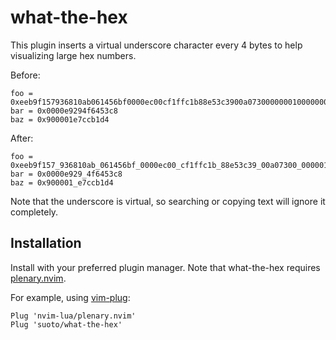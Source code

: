 # what-the-hex

This plugin inserts a virtual underscore character every 4 bytes to help
visualizing large hex numbers.

Before:

```
foo = 0xeeb9f157936810ab061456bf0000ec00cf1ffc1b88e53c3900a0730000000100000000e97500de75104742000000a7c1
bar = 0x0000e9294f6453c8
baz = 0x900001e7ccb1d4
```

After:

```
foo = 0xeeb9f157_936810ab_061456bf_0000ec00_cf1ffc1b_88e53c39_00a07300_00000100_000000e9_7500de75_10474200_0000a7c1
bar = 0x0000e929_4f6453c8
baz = 0x900001_e7ccb1d4
```

Note that the underscore is virtual, so searching or copying text will ignore it
completely.

## Installation

Install with your preferred plugin manager. Note that what-the-hex requires
[plenary.nvim].

For example, using [vim-plug]:

```vimrc
Plug 'nvim-lua/plenary.nvim'
Plug 'suoto/what-the-hex'
```

[plenary.nvim]: https://github.com/nvim-lua/plenary.nvim
[vim-plug]: https://github.com/junegunn/vim-plug
